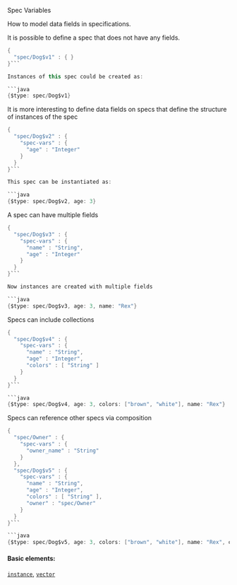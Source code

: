 Spec Variables

How to model data fields in specifications.

It is possible to define a spec that does not have any fields.

```java
{
  "spec/Dog$v1" : { }
}```

Instances of this spec could be created as:

```java
{$type: spec/Dog$v1}
```

It is more interesting to define data fields on specs that define the structure of instances of the spec

```java
{
  "spec/Dog$v2" : {
    "spec-vars" : {
      "age" : "Integer"
    }
  }
}```

This spec can be instantiated as:

```java
{$type: spec/Dog$v2, age: 3}
```

A spec can have multiple fields

```java
{
  "spec/Dog$v3" : {
    "spec-vars" : {
      "name" : "String",
      "age" : "Integer"
    }
  }
}```

Now instances are created with multiple fields

```java
{$type: spec/Dog$v3, age: 3, name: "Rex"}
```

Specs can include collections

```java
{
  "spec/Dog$v4" : {
    "spec-vars" : {
      "name" : "String",
      "age" : "Integer",
      "colors" : [ "String" ]
    }
  }
}```

```java
{$type: spec/Dog$v4, age: 3, colors: ["brown", "white"], name: "Rex"}
```

Specs can reference other specs via composition

```java
{
  "spec/Owner" : {
    "spec-vars" : {
      "owner_name" : "String"
    }
  },
  "spec/Dog$v5" : {
    "spec-vars" : {
      "name" : "String",
      "age" : "Integer",
      "colors" : [ "String" ],
      "owner" : "spec/Owner"
    }
  }
}```

```java
{$type: spec/Dog$v5, age: 3, colors: ["brown", "white"], name: "Rex", owner: {$type: spec/Owner, 'owner_name': "Sam"}}
```

#### Basic elements:

[`instance`](jadeite-basic-syntax-reference.md#instance), [`vector`](jadeite-basic-syntax-reference.md#vector)

